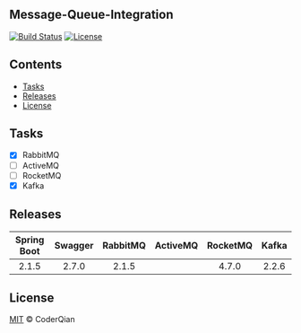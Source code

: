 ## Message-Queue-Integration

[![Build Status](https://travis-ci.org/coderqianlq/spring-cloud-learning.svg?branch=master)](https://travis-ci.org/coderqianlq/spring-cloud-learning)
[![License](https://img.shields.io/badge/license-MIT-blue.svg)](https://github.com/coderqianlq/message-queue-integration/blob/master/LICENSE)

## Contents

* [Tasks](#tasks)
* [Releases](#releases)
* [License](#license)

## Tasks

- [x] RabbitMQ
- [ ] ActiveMQ
- [ ] RocketMQ
- [x] Kafka

## Releases

| Spring Boot | Swagger | RabbitMQ | ActiveMQ | RocketMQ | Kafka |
| :---------: | :-----: | :------: | :------: | :------: | :---: |
|    2.1.5    |  2.7.0  |  2.1.5   |          |   4.7.0  | 2.2.6 |

## License

[MIT](https://github.com/coderqianlq/message-queue-integration/blob/master/LICENSE) © CoderQian
